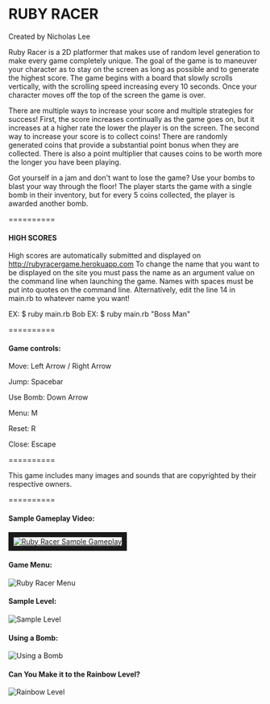 # RUBY RACER

Created by Nicholas Lee

Ruby Racer is a 2D platformer that makes use of random level generation to make every game completely unique.  The goal of the game is to maneuver your character as to stay on the screen as long as possible and to generate the highest score.  The game begins with a board that slowly scrolls vertically, with the scrolling speed increasing every 10 seconds.  Once your character moves off the top of the screen the game is over.

There are multiple ways to increase your score and multiple strategies for success!  First, the score increases continually as the game goes on, but it increases at a higher rate the lower the player is on the screen.  The second way to increase your score is to collect coins!  There are randomly generated coins that provide a substantial point bonus when they are collected.  There is also a point multiplier that causes coins to be worth more the longer you have been playing.

Got yourself in a jam and don't want to lose the game?  Use your bombs to blast your way through the floor!  The player starts the game with a single bomb in their inventory, but for every 5 coins collected, the player is awarded another bomb.

==========

#### HIGH SCORES

High scores are automatically submitted and displayed on http://rubyracergame.herokuapp.com
To change the name that you want to be displayed on the site you must pass the name as an argument value on the command line when launching the game. Names with spaces must be put into quotes on the command line.  Alternatively, edit the line 14 in main.rb to whatever name you want!

EX: $ ruby main.rb Bob
EX: $ ruby main.rb "Boss Man"

==========

#### Game controls:

Move: Left Arrow / Right Arrow

Jump: Spacebar

Use Bomb: Down Arrow

Menu: M

Reset: R

Close: Escape

==========

This game includes many images and sounds that are copyrighted by their respective owners.

==========

#### Sample Gameplay Video:

<a href="http://www.youtube.com/watch?feature=player_embedded&v=-a--nl-LjCc
" target="_blank"><img src="http://img.youtube.com/vi/-a--nl-LjCc/0.jpg"
alt="Ruby Racer Sample Gameplay" border="10" /></a>

#### Game Menu:

![Ruby Racer Menu](https://raw.githubusercontent.com/Maimer/ruby_racer/master/images/rubyracer3.png)

#### Sample Level:

![Sample Level](https://raw.githubusercontent.com/Maimer/ruby_racer/master/images/rubyracer1.png)

#### Using a Bomb:

![Using a Bomb](https://raw.githubusercontent.com/Maimer/ruby_racer/master/images/rubyracer2.png)

#### Can You Make it to the Rainbow Level?

![Rainbow Level](https://raw.githubusercontent.com/Maimer/ruby_racer/master/images/rubyracer4.png)


